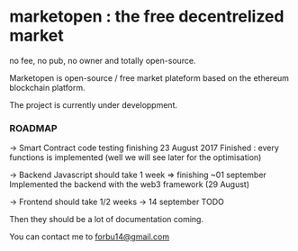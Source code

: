 # marketopen : the free decentrelized market
no fee, no pub, no owner and totally open-source.

Marketopen is open-source / free market plateform based on the ethereum blockchain platform.

The project is currently under developpment.

### ROADMAP

-> Smart Contract code testing finishing 23 August 2017
Finished : every functions is implemented (well we will see later for the optimisation)

-> Backend Javascript should take 1 week => finishing ~01 september
Implemented the backend with the web3 framework (29 August)

-> Frontend should take 1/2 weeks -> 14 september
TODO

Then they should be a lot of documentation coming.

You can contact me to forbu14@gmail.com
